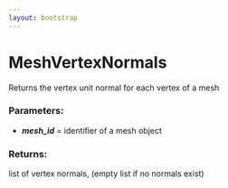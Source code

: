 ```yaml
---
layout: bootstrap
---
```


# MeshVertexNormals

Returns the vertex unit normal for each vertex of a mesh
        

### Parameters:

- ***mesh_id*** = identifier of a mesh object
        

### Returns:


list of vertex normals, (empty list if no normals exist)
        
